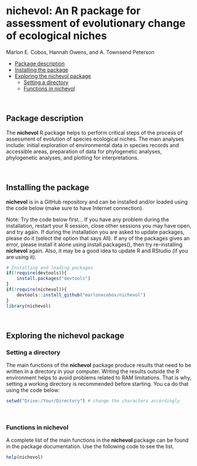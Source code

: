 nichevol: An R package for assessment of evolutionary change of
ecological niches
================
Marlon E. Cobos, Hannah Owens, and A. Townsend Peterson

  - [Package description](#package-description)
  - [Installing the package](#installing-the-package)
  - [Exploring the nichevol package](#exploring-the-nichevol-package)
      - [Setting a directory](#setting-a-directory)
      - [Functions in nichevol](#functions-in-nichevol)

<br>

## Package description

The **nichevol** R package helps to perform critical steps of the
process of assessment of evolution of species ecological niches. The
main analyses include: initial exploration of environmental data in
species records and accessible areas, preparation of data for
phylogenetic analyses, phylogenetic analyses, and plotting for
interpretations.

<br>

## Installing the package

**nichevol** is in a GitHub repository and can be installed and/or
loaded using the code below (make sure to have Internet connection).

Note: Try the code below first… If you have any problem during the
installation, restart your R session, close other sessions you may have
open, and try again. If during the installation you are asked to update
packages, please do it (select the option that says All). If any of the
packages gives an error, please install it alone using
install.packages(), then try re-installing **nichevol** again. Also, it
may be a good idea to update R and RStudio (if you are using it).

``` r
# Installing and loading packages
if(!require(devtools)){
    install.packages("devtools")
}
if(!require(nichevol)){
    devtools::install_github("marlonecobos/nichevol")
}
library(nichevol)
```

<br>

## Exploring the nichevol package

### Setting a directory

The main functions of the **nichevol** package produce results that need
to be written in a directory in your computer. Writing the results
outside the R environment helps to avoid problems related to RAM
limitations. That is why, setting a working directory is recommended
before starting. You ca do that using the code below:

``` r
setwd("Drive:/Your/Directory") # change the characters accordingly
```

<br>

### Functions in nichevol

A complete list of the main functions in the **nichevol** package can be
found in the package documentation. Use the following code to see the
list.

``` r
help(nichevol)
```
